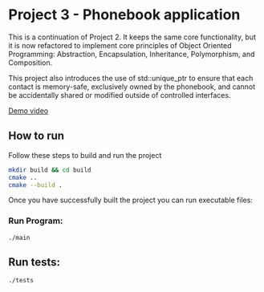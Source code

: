 # Project 3 - Phonebook application

This is a continuation of Project 2. It keeps the same core functionality, but it is now refactored to implement core principles of Object Oriented Programming:
Abstraction, Encapsulation, Inheritance, Polymorphism, and Composition.

This project also introduces the use of std::unique_ptr to ensure that each contact is memory-safe, exclusively owned by the phonebook, and cannot be accidentally shared or modified outside of controlled interfaces.

[Demo video](https://www.youtube.com/watch?v=eG-mAqZqV7o)

## How to run
Follow these steps to build and run the project

```bash
mkdir build && cd build
cmake ..
cmake --build .
```

Once you have successfully built the project you can run executable files:

### Run Program:
`./main`

## Run tests:
`./tests`
